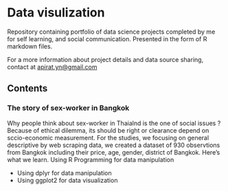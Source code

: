 # Data visulization

Repository containing portfolio of data science projects completed by me for self learning, and social communication. 
Presented in the form of R markdown files.

For a more information about project details and data source sharing, contact at apirat.yn@gmail.com

## Contents

### The story of sex-worker in Bangkok

Why people think about sex-worker in Thaialnd is the one of social issues ? Because of ethical dilemma, its should be right or clearance depend on sccio-economic measurement.
For the studies, we focusing on general descriptive by web scraping data, we created a dataset of 930 observtions from Bangkok including their price, age, gender, district of Bangkok. Here’s what we learn. Using R Programming for data manipulation
* Using dplyr for data manipulation 
* Using ggplot2 for data visualization

